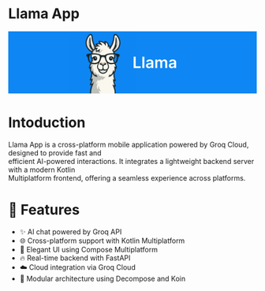 # **Llama App**

<picture>
   <img alt="Llama" src="https://github.com/w1lderr/LLamaApp/blob/master/Frame%201.svg">
</picture>

# **Intoduction**

Llama App is a cross-platform mobile application powered by Groq Cloud, designed to provide fast and<br>
efficient AI-powered interactions. It integrates a lightweight backend server with a modern Kotlin<br>
Multiplatform frontend, offering a seamless experience across platforms.

# **🚀 Features**
- ✨ AI chat powered by Groq API
- 🌐 Cross-platform support with Kotlin Multiplatform
- 📱 Elegant UI using Compose Multiplatform
- 🔥 Real-time backend with FastAPI
- ☁️ Cloud integration via Groq Cloud
- 🧩 Modular architecture using Decompose and Koin
